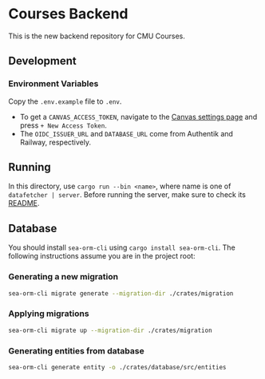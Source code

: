 # Courses Backend

This is the new backend repository for CMU Courses.

## Development

### Environment Variables

Copy the `.env.example` file to `.env`.

* To get a `CANVAS_ACCESS_TOKEN`, navigate to the [Canvas settings page](https://canvas.cmu.edu/profile/settings) and press `+ New Access Token`.
* The `OIDC_ISSUER_URL` and `DATABASE_URL` come from Authentik and Railway, respectively. 

## Running

In this directory, use `cargo run --bin <name>`, where name is one of `datafetcher | server`. Before running the server, make sure to check its [README](./crates/server/README.md).

## Database

You should install `sea-orm-cli` using `cargo install sea-orm-cli`. The following instructions assume you are in the project root:

### Generating a new migration

```bash
sea-orm-cli migrate generate --migration-dir ./crates/migration
```

### Applying migrations

```bash
sea-orm-cli migrate up --migration-dir ./crates/migration
```

### Generating entities from database

```bash
sea-orm-cli generate entity -o ./crates/database/src/entities
```
